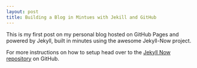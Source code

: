 ```yaml
---
layout: post
title: Building a Blog in Mintues with Jekill and GitHub
---
```


This is my first post on my personal blog hosted on GitHub Pages and powered by Jekyll, built in minutes using the awesome Jekyll-Now project.

For more instructions on how to setup head over to the [Jekyll Now repository](https://github.com/barryclark/jekyll-now) on GitHub.
